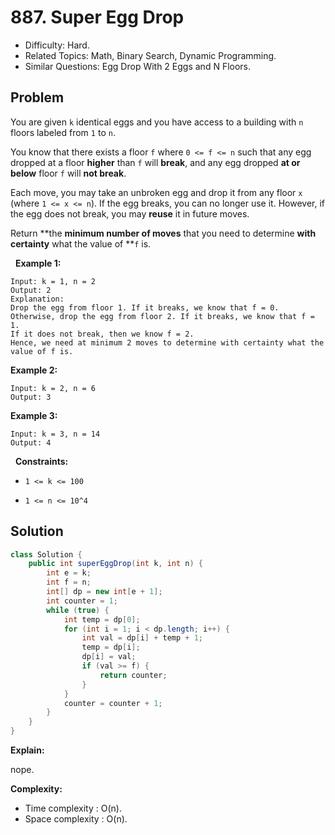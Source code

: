 # 887. Super Egg Drop

- Difficulty: Hard.
- Related Topics: Math, Binary Search, Dynamic Programming.
- Similar Questions: Egg Drop With 2 Eggs and N Floors.

## Problem

You are given ```k``` identical eggs and you have access to a building with ```n``` floors labeled from ```1``` to ```n```.

You know that there exists a floor ```f``` where ```0 <= f <= n``` such that any egg dropped at a floor **higher** than ```f``` will **break**, and any egg dropped **at or below** floor ```f``` will **not break**.

Each move, you may take an unbroken egg and drop it from any floor ```x``` (where ```1 <= x <= n```). If the egg breaks, you can no longer use it. However, if the egg does not break, you may **reuse** it in future moves.

Return **the **minimum number of moves** that you need to determine **with certainty** what the value of **```f``` is.

 
**Example 1:**

```
Input: k = 1, n = 2
Output: 2
Explanation: 
Drop the egg from floor 1. If it breaks, we know that f = 0.
Otherwise, drop the egg from floor 2. If it breaks, we know that f = 1.
If it does not break, then we know f = 2.
Hence, we need at minimum 2 moves to determine with certainty what the value of f is.
```

**Example 2:**

```
Input: k = 2, n = 6
Output: 3
```

**Example 3:**

```
Input: k = 3, n = 14
Output: 4
```

 
**Constraints:**


	
- ```1 <= k <= 100```
	
- ```1 <= n <= 10^4```



## Solution

```java
class Solution {
    public int superEggDrop(int k, int n) {
        int e = k;
        int f = n;
        int[] dp = new int[e + 1];
        int counter = 1;
        while (true) {
            int temp = dp[0];
            for (int i = 1; i < dp.length; i++) {
                int val = dp[i] + temp + 1;
                temp = dp[i];
                dp[i] = val;
                if (val >= f) {
                    return counter;
                }
            }
            counter = counter + 1;
        }
    }
}
```

**Explain:**

nope.

**Complexity:**

* Time complexity : O(n).
* Space complexity : O(n).
